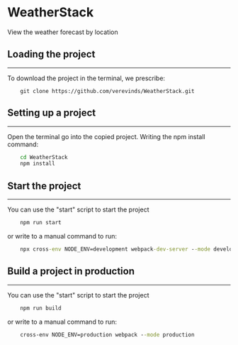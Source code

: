 # WeatherStack
View the weather forecast by location

## Loading the project
____
To download the project in the terminal, we prescribe:
```git
    git clone https://github.com/verevinds/WeatherStack.git
```
## Setting up a project
____
Open the terminal go into the copied project.
Writing the npm install command:
```cmd
    cd WeatherStack
    npm install
```

## Start the project
____
You can use the "start" script to start the project
```cmd
    npm run start
```

or write to a manual command to run:
```cmd
    npx cross-env NODE_ENV=development webpack-dev-server --mode development --open
```

## Build a project in production

____
You can use the "start" script to start the project
```cmd
    npm run build
```

or write to a manual command to run:
```cmd
    cross-env NODE_ENV=production webpack --mode production
```
